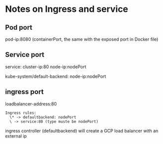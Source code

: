 # Notes on Ingress and service

## Pod port
  pod-ip:8080 (containerPort, the same with the exposed port in Docker file)

## Service port
service:
  cluster-ip:80
  node-ip:nodePort

kube-system/default-backend:
  node-ip:nodePort

## ingress port

loadbalancer-address:80

```
Ingress rules:
  \* -> defaultbackend: nodePort
  \ -> service:80 (type muste be nodePort)
```

ingress controller (defaultbackend) will create a GCP load balancer
with an external ip
